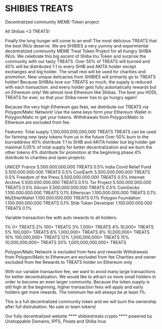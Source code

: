 # SHIBIES TREATS
Decentralized community MEME-Token project

All Shibas <3 TREATS!

   Finally the long hunger will come to an end! 
   The most delicious TREATS that the best INUs deserve. 
   We are SHIBIES a very yummy and experimental decentralized community MEME Treat Token Project for all hungry SHIBA INUs. 
   We celebrate this big ascent of Shiba Inu Token and surprise the community with our tasty TREATS.
   Over 50% of TREATS will burned and 40% will be distributed 1:1 to every SHIB and AKITA holder except exchanges and big holder. 
   The small rest will be used for charities and promotion.
   New unique delicacies from SHIBIES will primarily go to TREATS holder!
   Because SHIBAs love our TREATS so much, the supply is reduced with each transaction.
   and every holder gets fully automatically rewards but on Ethereum only! 
   We almost love Ethereum like Shibas.
   The best you HODL TREATS for ever, so that your Shiba never has to go hungry again!

   Because the very high Ethereum gas fees, we distribute our TREATS via Polygon/Matic Network!
   Use the same keys form your Ethereum Wallet in Polygon/Matic to get your tokens.
   Withdrawals from Polygon/Matic to Ethereum are excluded from fee.

   Features: 
   Total supply 1,100,000,000,000,000 TREATS
   TREATS can be used for farming new tasty tokens frum us in the future 
   Over 50% burn to the burnaddress
   40% distribute 1:1 to SHIB and AKITA holder but big holder get maximal 0.05% of total supply for better decentralization and we burn the other tokens
   4% distribute for promotion at the beginning phase
   4% distribute to charities and open projects:

   UNICEF France              5.500.000.000.000 TREATS   0.5%
   India Covid Relief Fund    5.500.000.000.000 TREATS   0.5%
   CoolEarth                  5.500.000.000.000 TREATS   0.5%
   Freedom of the Press       5.500.000.000.000 TREATS   0.5%
   Internet Archive           5.500.000.000.000 TREATS   0.5%
   Tor Project                5.500.000.000.000 TREATS   0.5%
   Gitcoin                    5.500.000.000.000 TREATS   0.5%
   CoinGecko                  1.100.000.000.000 TREATS   0.1%
   Etherscan                  1.100.000.000.000 TREATS   0.1%
   MyEtherWallet              1.100.000.000.000 TREATS   0.1%
   Polygon Foundation         1.100.000.000.000 TREATS   0.1%
   Shib Token Developer       1.100.000.000.000 TREATS   0.1%

   Variable transaction fee with auto rewards to all holders:

   1%                    0+ TREATS
   2%                  100+ TREATS
   3%                1,000+ TREATS
   4%               10,000+ TREATS
   5%              100,000+ TREATS
   6%            1,000,000+ TREATS
   8%           10,000,000+ TREATS
   10%         100,000,000+ TREATS
   12%       1,000,000,000+ TREATS
   15%      10,000,000,000+ TREATS
   20%   1,000,000,000,000+ TREATS

   Polygon/Matic Network is excluded from fees and rewards
   Withdrawals from Polygon/Matic to Ethereum are excluded from fee
   Charities and owner excluded from fee
   Rewards to TREATS holder on Ethereum only
   
   With our variable transaction fee, we want to avoid many large transactions for better decentralization. 
   We would like to attract so more small holders in order to become an even larger community. 
   Because the token supply is still high at the beginning, higher transaction fees will apply and early holders get more rewards. 
   The minimum fee will always be at least 1%.

   This is a full decentralized community token and we will burn the ownership after full distrubation.
   No sale or team tokens!

   Our fully decentralized website **** shibiestreats.crypto ****   powered by Unstoppable Domains, IPFS, Pinata and Shiba Inus

